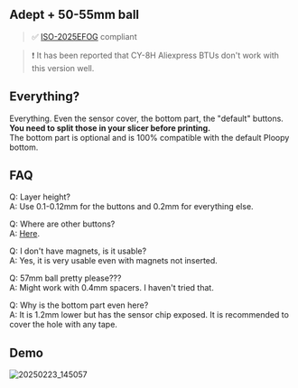 ## Adept + 50-55mm ball

> ✅ [ISO-2025EFOG](https://github.com/efogdev/ISO-2025EFOG) compliant

> ❗️ It has been reported that CY-8H Aliexpress BTUs don't work with this version well. 

## Everything?

Everything. Even the sensor cover, the bottom part, the "default" buttons. \
**You need to split those in your slicer before printing.** \
The bottom part is optional and is 100% compatible with the default Ploopy bottom.

## FAQ

Q: Layer height? \
A: Use 0.1-0.12mm for the buttons and 0.2mm for everything else.

Q: Where are other buttons? \
A: [Here](https://github.com/adept-anyball/mod/tree/master/buttons).

Q: I don't have magnets, is it usable? \
A: Yes, it is very usable even with magnets not inserted. 

Q: 57mm ball pretty please??? \
A: Might work with 0.4mm spacers. I haven't tried that. 

Q: Why is the bottom part even here? \
A: It is 1.2mm lower but has the sensor chip exposed. It is recommended to cover the hole with any tape. 

## Demo

![20250223_145057](https://github.com/user-attachments/assets/8fd066ef-c634-4e23-acab-ad6dea825961)

